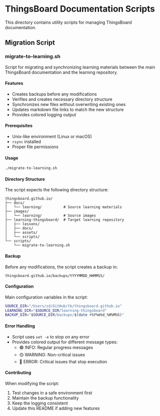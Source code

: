 # ThingsBoard Documentation Scripts

This directory contains utility scripts for managing ThingsBoard documentation.

## Migration Script

### migrate-to-learning.sh

Script for migrating and synchronizing learning materials between the main ThingsBoard documentation and the learning repository.

#### Features

- Creates backups before any modifications
- Verifies and creates necessary directory structure
- Synchronizes new files without overwriting existing ones
- Updates markdown file links to match the new structure
- Provides colored logging output

#### Prerequisites

- Unix-like environment (Linux or macOS)
- `rsync` installed
- Proper file permissions

#### Usage

```bash
./migrate-to-learning.sh
```

#### Directory Structure

The script expects the following directory structure:

```
thingsboard.github.io/
├── docs/
│   └── learning/          # Source learning materials
├── images/
│   └── learning/          # Source images
├── learning-thingsboard/  # Target learning repository
│   ├── lessons/
│   ├── docs/
│   ├── assets/
│   └── scripts/
└── scripts/
    └── migrate-to-learning.sh
```

#### Backup

Before any modifications, the script creates a backup in:
```
thingsboard.github.io/backups/YYYYMMDD_HHMMSS/
```

#### Configuration

Main configuration variables in the script:

```bash
SOURCE_DIR="/Users/sd/GitHub/tb/thingsboard.github.io"
LEARNING_DIR="$SOURCE_DIR/learning-thingsboard"
BACKUP_DIR="$SOURCE_DIR/backups/$(date +%Y%m%d_%H%M%S)"
```

#### Error Handling

- Script uses `set -e` to stop on any error
- Provides colored output for different message types:
  - 🟢 INFO: Regular progress messages
  - 🟡 WARNING: Non-critical issues
  - 🔴 ERROR: Critical issues that stop execution

#### Contributing

When modifying the script:
1. Test changes in a safe environment first
2. Maintain the backup functionality
3. Keep the logging consistent
4. Update this README if adding new features
